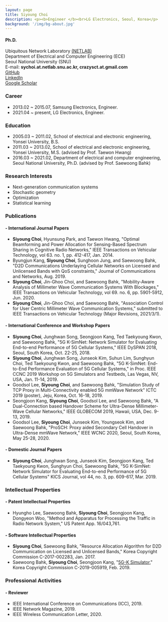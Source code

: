```yaml
---
layout: page
title: Siyoung Choi
description: <p><b>Engineer </b><br>LG Electronics, Seoul, Korea</p>
background: '/img/bg-about.jpg'
---
```


#### Ph.D.
Ubiquitous Network Laboratory [(NETLAB)](http://netlab.snu.ac.kr)  
Department of Electrical and Computer Engineering (ECE)  
Seoul National University (SNU)  
E-mail: **sychoi.at.netlab.snu.ac.kr, crazysct.at.gmail.com**  
[GitHub](https://github.com/crazysct)  
[LinkedIn](https://www.linkedin.com/in/siyoung-choi-8a09099a)  
[Google Scholar](https://scholar.google.co.kr/citations?user=_TG5vLIAAAAJ&hl)  

### Career
* 2013.02 ~ 2015.07, Samsung Electronics, Engineer.
* 2021.04 ~ present, LG Electronics, Engineer.

### Education
* 2005.03 ~ 2011.02, School of electrical and electronic engineering, Yonsei University, B.S.
* 2011.03 ~ 2013.02, School of electrical and electronic engineering, Yonsei University, M.S. (advised by Prof. Taewon Hwang)
* 2016.03 ~ 2021.02, Department of electrical and computer engineering, Seoul National University, Ph.D. (advised by Prof. Saewoong Bahk)

### Research Interests
* Next-generation communication systems
* Stochastic geometry
* Optimization
* Statistical learning

### Publications

#### - International Journal Papers
* **Siyoung Choi**, Hyunsung Park, and Taewon Hwang, "Optimal Beamforming and Power Allocation for Sensing-Based Spectrum Sharing in Cognitive Radio Networks," IEEE Transactions on Vehicular Technology, vol 63. no. 1, pp. 412-417, Jan. 2014.
* Byungjun Kang, **Siyoung Choi**, Sunghoon Jung, and Saewoong Bahk, "D2D Communications Underlaying Cellular Networks on Licensed and Unlicensed Bands with QoS constraints," Journal of Communications and Networks, Aug. 2019.
* **Siyoung Choi**, Jin-Ghoo Choi, and Saewoong Bahk, "Mobility-Aware Analysis of Millimeter Wave Communication Systems With Blockages," IEEE Transactions on Vehicular Technology, vol 69. no. 6, pp. 5901-5912, Jun. 2020.
* **Siyoung Choi**, Jin-Ghoo Choi, and Saewoong Bahk, "Association Control for User Centric Millimeter Wave Communication Systems," submitted to IEEE Transactions on Vehicular Technology (Major Revisions, 2021/3/1).

#### - International Conference and Workshop Papers
* **Siyoung Choi**, Junghwan Song, Seongjoon Kang, Ted Taekyoung Kwon, and Saewoong Bahk, "5G K-SimNet: Network Simulator for Evaluating End-to-end Performance of 5G Cellular Systems," IEEE DySPAN 2018, Seoul, South Korea, Oct. 22-25, 2018.
* **Siyoung Choi**, Junghwan Song, Junseok Kim, Suhun Lim, Sunghyun Choi, Ted Taekyoung Kwon, and Saewoong Bahk, "5G K-SimNet: End-to-End Performance Evaluation of 5G Cellular Systems," in Proc. IEEE CCNC 2019 Workshop on 5G Simulators and Testbeds, Las Vegas, NV, USA, Jan. 11-14, 2019.
* Goodsol Lee, **Siyoung Choi**, and Saewoong Bahk, "Simulation Study of TCP Proxy in Multi-Connectivity enabled 5G mmWave Network"  ICTC 2019 (poster), Jeju, Korea,  Oct. 16-18, 2019.
* Seongjoon Kang, **Siyoung Choi**, Goodsol Lee, and Saewoong Bahk, "A Dual-Connection based Handover Scheme for Ultra-Dense Millimeter-Wave Cellular Networks," IEEE GLOBECOM 2019, Hawaii, USA,  Dec. 9-13, 2019.
* Goodsol Lee, **Siyoung Choi**, Junseok Kim, Youngseok Kim, and Saewoong Bahk, "ProSCH: Proxy aided Secondary Cell Handover in Ultra-Dense mmWave Network," IEEE WCNC 2020, Seoul, South Korea,  May 25-28, 2020.

#### - Domestic Journal Papers
* **Siyoung Choi**, Junghwan Song, Junseok Kim, Seongjoon Kang, Ted Taekyoung Kwon, Sunghyun Choi, Saewoong Bahk, "5G K-SimNet: Network Simulator for Evaluating End-to-end Performance of 5G Cellular Systems" KICS Journal, vol 44, no. 3, pp. 609-617, Mar. 2019.

### Intellectual Properties

#### - Patent Intellectual Properties
* Hyungho Lee, Saewoong Bahk, **Siyoung Choi**, Seongjoon Kang, Dongyeon Woo, "Method and Apparatus for Processing the Traffic in Radio Network System," US Patent App. 16/043,761.

#### - Software Intellectual Properties
* **Siyoung Choi**, Saewoong Bahk, "Resource Allocation Algorithm for D2D Communication on Licensed and Unlicensed Bands," Korea Copyright Commission C-2017-002283, Jan. 2017.
* Saewoong Bahk, **Siyoung Choi**, Seongjoon Kang, "[5G-K Simulator](https://github.com/crazysct/kSimNet)," Korea Copyright Commission C-2019-005919, Feb. 2019.

### Professional Activities

#### - Reviewer
* IEEE International Conference on Communications (ICC), 2019.
* IEEE Network Magazine, 2019.
* IEEE Wireless Communication Letter, 2020.

